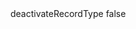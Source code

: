 <?xml version="1.0" encoding="UTF-8"?>
<CustomMetadata xmlns="http://soap.sforce.com/2006/04/metadata">
    <label>deactivateRecordType</label>
    <protected>false</protected>
</CustomMetadata>
